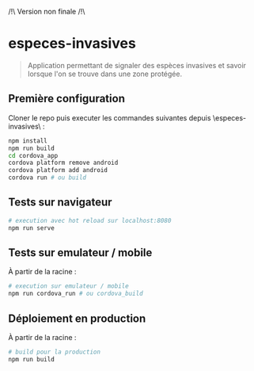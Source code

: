 /!\ Version non finale /!\

# especes-invasives

> Application permettant de signaler des espèces invasives et savoir lorsque l'on se trouve dans une zone protégée.

<!-- ![Demo screenshot](demo.png) -->

## Première configuration

Cloner le repo puis executer les commandes suivantes depuis \especes-invasives\ :

```sh
npm install
npm run build
cd cordova_app
cordova platform remove android
cordova platform add android
cordova run # ou build
```

## Tests sur navigateur

```bash
# execution avec hot reload sur localhost:8080
npm run serve
```

## Tests sur emulateur / mobile

À partir de la racine :

```sh
# execution sur emulateur / mobile
npm run cordova_run # ou cordova_build
```

## Déploiement en production

À partir de la racine :

```sh
# build pour la production
npm run build
```



<!-- ## Plugins

- cordova-plugin-dialogs
- cordova-plugin-vibration
- cordova-plugin-geolocation
- cordova-plugin-flashlight
- cordova-plugin-camera
- phonegap-nfc
- cordova-plugin-statusbar
- cordova-plugin-headercolor -->
